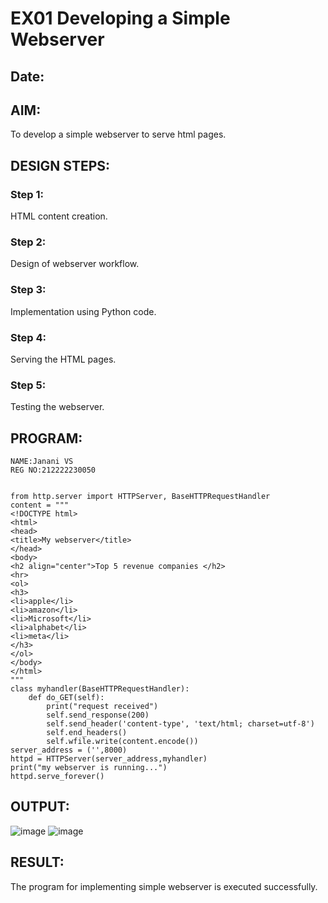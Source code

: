 # EX01 Developing a Simple Webserver
## Date:

## AIM:
To develop a simple webserver to serve html pages.

## DESIGN STEPS:
### Step 1: 
HTML content creation.

### Step 2:
Design of webserver workflow.

### Step 3:
Implementation using Python code.

### Step 4:
Serving the HTML pages.

### Step 5:
Testing the webserver.

## PROGRAM:
```
NAME:Janani VS
REG NO:212222230050


from http.server import HTTPServer, BaseHTTPRequestHandler
content = """
<!DOCTYPE html>
<html>
<head>
<title>My webserver</title>
</head>
<body>
<h2 align="center">Top 5 revenue companies </h2>
<hr>
<ol>
<h3>
<li>apple</li>
<li>amazon</li>
<li>Microsoft</li>
<li>alphabet</li>
<li>meta</li>
</h3>
</ol>
</body>
</html>
"""
class myhandler(BaseHTTPRequestHandler):
    def do_GET(self):
        print("request received")
        self.send_response(200)
        self.send_header('content-type', 'text/html; charset=utf-8')
        self.end_headers()
        self.wfile.write(content.encode())
server_address = ('',8000)
httpd = HTTPServer(server_address,myhandler)
print("my webserver is running...")
httpd.serve_forever()
```

## OUTPUT:
![image](https://github.com/janani225/simplewebserver/assets/113497333/57eba3df-227a-4902-a1de-a35dc481ed04)
![image](https://github.com/janani225/simplewebserver/assets/113497333/cd68baa9-279d-4679-b7d7-d3ac02d4295f)


## RESULT:
The program for implementing simple webserver is executed successfully.

